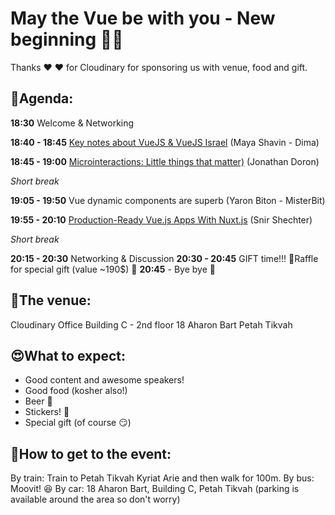 # May the Vue be with you - New beginning 🎉🎉 #
Thanks ❤️ ❤️ for Cloudinary for sponsoring us with venue, food and gift. 

## 📆Agenda: ##

**18:30** Welcome & Networking

**18:40 - 18:45** [Key notes about VueJS & VueJS Israel](https://slides.com/mayashavin/key-notes-about-vuejs-israel/fullscreen) (Maya Shavin - Dima)

**18:45 - 19:00** [Microinteractions: Little things that matter)](https://link.medium.com/avdSBsTdFW) (Jonathan Doron)

_Short break_

**19:05 - 19:50** Vue dynamic components are superb (Yaron Biton - MisterBit)

**19:55 - 20:10** [Production-Ready Vue.js Apps With Nuxt.js](https://www.slideshare.net/SnirShechter/productionready-vuejs-apps-with-nuxtjs) (Snir Shechter)

_Short break_

**20:15 - 20:30** Networking & Discussion
**20:30 - 20:45** GIFT time!!! 🎁Raffle for special gift (value ~190$) 🎁
**20:45** - Bye bye 🖖

## 🏢The venue: ##
Cloudinary Office
Building C - 2nd floor
18 Aharon Bart
Petah Tikvah

## 😍What to expect: ##
- Good content and awesome speakers!
- Good food (kosher also!)
- Beer 🍺
- Stickers! 🤩
- Special gift (of course 😏)

## 📍How to get to the event: ##
By train: Train to Petah Tikvah Kyriat Arie and then walk for 100m.
By bus: Moovit! 😆
By car: 18 Aharon Bart, Building C, Petah Tikvah (parking is available around the area so don't worry)
